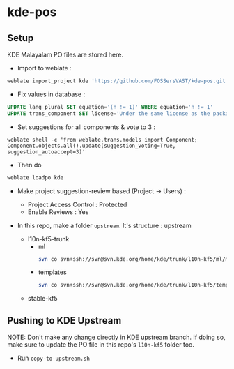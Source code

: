 # kde-pos

## Setup

KDE Malayalam PO files are stored here.

* Import to weblate :

```bash
weblate import_project kde 'https://github.com/FOSSersVAST/kde-pos.git' master "l10n-kf5/(?P<language>[^/]*)/(?P<component>[^%]*)\.po" 
```

* Fix values in database :

```sql
UPDATE lang_plural SET equation='(n != 1)' WHERE equation='n != 1'
UPDATE trans_component SET license='Under the same license as the package', new_lang='none';
```

* Set suggestions for all components & vote to 3 :

```
weblate shell -c 'from weblate.trans.models import Component; Component.objects.all().update(suggestion_voting=True, suggestion_autoaccept=3)'
```

* Then do

```bash
weblate loadpo kde
```

* Make project suggestion-review based (Project -> Users) :
  * Project Access Control : Protected
  * Enable Reviews : Yes

* In this repo, make a folder `upstream`. It's structure :
  upstream
  - l10n-kf5-trunk
    - ml
      ```bash
      svn co svn+ssh://svn@svn.kde.org/home/kde/trunk/l10n-kf5/ml/messages ml
      ```
    - templates
      ```bash
      svn co svn+ssh://svn@svn.kde.org/home/kde/trunk/l10n-kf5/templates/messages templates
      ```
  - stable-kf5

## Pushing to KDE Upstream

NOTE: Don't make any change directly in KDE upstream branch. If doing so, make sure to update the PO file in this repo's `l10n-kf5` folder too.

* Run `copy-to-upstream.sh`